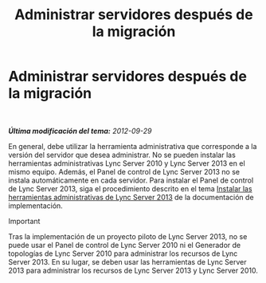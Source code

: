 ﻿---
title: Administrar servidores después de la migración
TOCTitle: Administrar servidores después de la migración
ms:assetid: 7b08f048-c951-4050-b77c-0fff351620e7
ms:mtpsurl: https://technet.microsoft.com/es-es/library/JJ205023(v=OCS.15)
ms:contentKeyID: 48275765
ms.date: 01/07/2017
mtps_version: v=OCS.15
ms.translationtype: HT
---

# Administrar servidores después de la migración

 

_**Última modificación del tema:** 2012-09-29_

En general, debe utilizar la herramienta administrativa que corresponde a la versión del servidor que desea administrar. No se pueden instalar las herramientas administrativas Lync Server 2010 y Lync Server 2013 en el mismo equipo. Además, el Panel de control de Lync Server 2013 no se instala automáticamente en cada servidor. Para instalar el Panel de control de Lync Server 2013, siga el procedimiento descrito en el tema [Instalar las herramientas administrativas de Lync Server 2013](lync-server-2013-install-lync-server-administrative-tools.md) de la documentación de implementación.

> [!IMPORTANT]  
> Tras la implementación de un proyecto piloto de Lync Server 2013, no se puede usar el Panel de control de Lync Server 2010 ni el Generador de topologías de Lync Server 2010 para administrar los recursos de Lync Server 2013. En su lugar, se deben usar las herramientas de Lync Server 2013 para administrar los recursos de Lync Server 2013 y Lync Server 2010.


